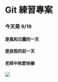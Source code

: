 # Git 練習專案

### 今天是 9/19

#### 是風和日麗的一天

#### 是放假的前一天

#### 老師中秋節快樂

![](C/Users/Pei/hello-git/mooncake.jpg)
